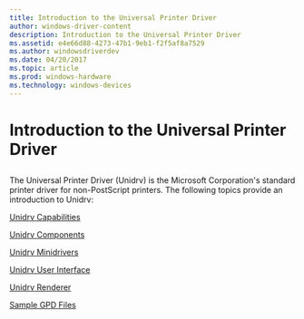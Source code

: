 ```yaml
---
title: Introduction to the Universal Printer Driver
author: windows-driver-content
description: Introduction to the Universal Printer Driver
ms.assetid: e4e66d88-4273-47b1-9eb1-f2f5af8a7529
ms.author: windowsdriverdev
ms.date: 04/20/2017
ms.topic: article
ms.prod: windows-hardware
ms.technology: windows-devices
---
```


# Introduction to the Universal Printer Driver


## <a href="" id="ddk-introduction-to-the-universal-printer-driver-gg"></a>


The Universal Printer Driver (Unidrv) is the Microsoft Corporation's standard printer driver for non-PostScript printers. The following topics provide an introduction to Unidrv:

[Unidrv Capabilities](unidrv-capabilities.md)

[Unidrv Components](unidrv-components.md)

[Unidrv Minidrivers](unidrv-minidrivers.md)

[Unidrv User Interface](unidrv-user-interface.md)

[Unidrv Renderer](unidrv-renderer.md)

[Sample GPD Files](sample-gpd-files.md)

 

 




